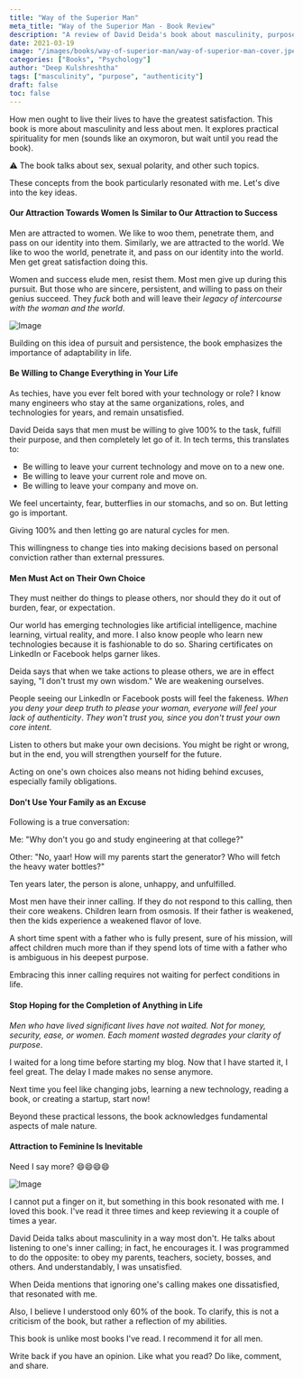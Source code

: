 ```yaml
---
title: "Way of the Superior Man"
meta_title: "Way of the Superior Man - Book Review"
description: "A review of David Deida's book about masculinity, purpose, and practical spirituality for men. Insights on following inner calling and living authentically."
date: 2021-03-19
image: "/images/books/way-of-superior-man/way-of-superior-man-cover.jpeg"
categories: ["Books", "Psychology"]
author: "Deep Kulshreshtha"
tags: ["masculinity", "purpose", "authenticity"]
draft: false
toc: false
---
```


How men ought to live their lives to have the greatest satisfaction. This book is more about masculinity and less about men. It explores practical spirituality for men (sounds like an oxymoron, but wait until you read the book).

⚠ The book talks about sex, sexual polarity, and other such topics.

These concepts from the book particularly resonated with me. Let's dive into the key ideas.

#### Our Attraction Towards Women Is Similar to Our Attraction to Success

Men are attracted to women. We like to woo them, penetrate them, and pass on our identity into them. Similarly, we are attracted to the world. We like to woo the world, penetrate it, and pass on our identity into the world. Men get great satisfaction doing this.

Women and success elude men, resist them. Most men give up during this pursuit. But those who are sincere, persistent, and willing to pass on their genius succeed. They *fuck* both and will leave their *legacy of intercourse with the woman and the world*.

![Image](/images/books/way-of-superior-man/attraction-feminine.jpeg)

Building on this idea of pursuit and persistence, the book emphasizes the importance of adaptability in life.

#### Be Willing to Change Everything in Your Life

As techies, have you ever felt bored with your technology or role? I know many engineers who stay at the same organizations, roles, and technologies for years, and remain unsatisfied.

David Deida says that men must be willing to give 100% to the task, fulfill their purpose, and then completely let go of it. In tech terms, this translates to:

- Be willing to leave your current technology and move on to a new one.
- Be willing to leave your current role and move on.
- Be willing to leave your company and move on.

We feel uncertainty, fear, butterflies in our stomachs, and so on. But letting go is important.

Giving 100% and then letting go are natural cycles for men.

This willingness to change ties into making decisions based on personal conviction rather than external pressures.

#### Men Must Act on Their Own Choice

They must neither do things to please others, nor should they do it out of burden, fear, or expectation.

Our world has emerging technologies like artificial intelligence, machine learning, virtual reality, and more. I also know people who learn new technologies because it is fashionable to do so. Sharing certificates on LinkedIn or Facebook helps garner likes.

Deida says that when we take actions to please others, we are in effect saying, "I don't trust my own wisdom." We are weakening ourselves.

People seeing our LinkedIn or Facebook posts will feel the fakeness. *When you deny your deep truth to please your woman, everyone will feel your lack of authenticity*. *They won't trust you, since you don't trust your own core intent*.

Listen to others but make your own decisions. You might be right or wrong, but in the end, you will strengthen yourself for the future.

Acting on one's own choices also means not hiding behind excuses, especially family obligations.

#### Don't Use Your Family as an Excuse

Following is a true conversation:

Me: "Why don't you go and study engineering at that college?"

Other: "No, yaar! How will my parents start the generator? Who will fetch the heavy water bottles?"

Ten years later, the person is alone, unhappy, and unfulfilled.

Most men have their inner calling. If they do not respond to this calling, then their core weakens. Children learn from osmosis. If their father is weakened, then the kids experience a weakened flavor of love.

A short time spent with a father who is fully present, sure of his mission, will affect children much more than if they spend lots of time with a father who is ambiguous in his deepest purpose.

Embracing this inner calling requires not waiting for perfect conditions in life.

#### Stop Hoping for the Completion of Anything in Life

*Men who have lived significant lives have not waited. Not for money, security, ease, or women. Each moment wasted degrades your clarity of purpose*.

I waited for a long time before starting my blog. Now that I have started it, I feel great. The delay I made makes no sense anymore.

Next time you feel like changing jobs, learning a new technology, reading a book, or creating a startup, start now!

Beyond these practical lessons, the book acknowledges fundamental aspects of male nature.

#### Attraction to Feminine Is Inevitable

Need I say more? 😄😄😄😄

![Image](/images/books/way-of-superior-man/feminine-inevitable.jpeg)

I cannot put a finger on it, but something in this book resonated with me. I loved this book. I've read it three times and keep reviewing it a couple of times a year.

David Deida talks about masculinity in a way most don't. He talks about listening to one's inner calling; in fact, he encourages it. I was programmed to do the opposite: to obey my parents, teachers, society, bosses, and others. And understandably, I was unsatisfied.

When Deida mentions that ignoring one's calling makes one dissatisfied, that resonated with me.

Also, I believe I understood only 60% of the book. To clarify, this is not a criticism of the book, but rather a reflection of my abilities.

This book is unlike most books I've read. I recommend it for all men.

Write back if you have an opinion. Like what you read? Do like, comment, and share.
